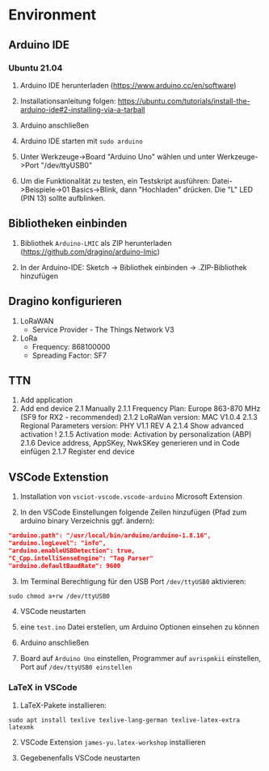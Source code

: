 # Environment
## Arduino IDE

### Ubuntu 21.04

1. Arduino IDE herunterladen (https://www.arduino.cc/en/software)

2. Installationsanleitung folgen: https://ubuntu.com/tutorials/install-the-arduino-ide#2-installing-via-a-tarball

3. Arduino anschließen

4. Arduino IDE starten mit `sudo arduino`

5. Unter Werkzeuge->Board "Arduino Uno" wählen und unter Werkzeuge->Port "/dev/ttyUSB0"

6. Um die Funktionalität zu testen, ein Testskript ausführen: Datei->Beispiele->01 Basics->Blink, dann "Hochladen" drücken. Die "L" LED (PIN 13) sollte aufblinken.

## Bibliotheken einbinden
1. Bibliothek `Arduino-LMIC` als ZIP herunterladen (https://github.com/dragino/arduino-lmic)

2. In der Arduino-IDE: Sketch -> Bibliothek einbinden -> .ZIP-Bibliothek hinzufügen

## Dragino konfigurieren <!-- TODO: mehr dokumentieren -->
1. LoRaWAN
    - Service Provider - The Things Network V3
2. LoRa
    - Frequency: 868100000
    - Spreading Factor: SF7

<!-- TODO: Gateway ID des Dragino muss als Gateway EUI im TTN eingetragen werden. Gateway ID im TTN beliebig-->

## TTN
1. Add application
2. Add end device
2.1 Manually
2.1.1 Frequency Plan: Europe 863-870 MHz (SF9 for RX2 - recommended)
2.1.2 LoRaWan version: MAC V1.0.4
2.1.3 Regional Parameters version: PHY V1.1 REV A
2.1.4 Show advanced activation !
2.1.5 Activation mode: Activation by personalization (ABP)
2.1.6 Device address, AppSKey, NwkSKey generieren und in Code einfügen
2.1.7 Register end device


## VSCode Extenstion

1. Installation von `vsciot-vscode.vscode-arduino` Microsoft Extension

2. In den VSCode Einstellungen folgende Zeilen hinzufügen (Pfad zum arduino binary Verzeichnis ggf. ändern):

```json
"arduino.path": "/usr/local/bin/arduino/arduino-1.8.16",
"arduino.logLevel": "info",
"arduino.enableUSBDetection": true,
"C_Cpp.intelliSenseEngine": "Tag Parser"
"arduino.defaultBaudRate": 9600
```

3. Im Terminal Berechtigung für den USB Port `/dev/ttyUSB0` aktivieren:

```
sudo chmod a+rw /dev/ttyUSB0
```

4. VSCode neustarten

5. eine `test.ino` Datei erstellen, um Arduino Optionen einsehen zu können

6. Arduino anschließen

7. Board auf `Arduino Uno` einstellen, Programmer auf `avrispmkii` einstellen, Port auf `/dev/ttyUSB0 einstellen`


### LaTeX in VSCode

1. LaTeX-Pakete installieren:

```
sudo apt install texlive texlive-lang-german texlive-latex-extra latexmk
```

2. VSCode Extension `james-yu.latex-workshop` installieren

3. Gegebenenfalls VSCode neustarten